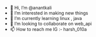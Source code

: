 - 👋 Hi, I’m @anantkali
- 👀 I’m interested in making new things
- 🌱 I’m currently learning linux , java
- 💞️ I’m looking to collaborate on web_api
- 📫 How to reach me IG :- harsh_010a

<!---
anantkali/anantkali is a ✨ special ✨ repository because its `README.md` (this file) appears on your GitHub profile.
You can click the Preview link to take a look at your changes.
--->
